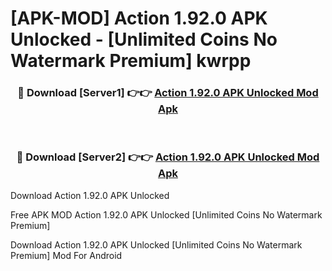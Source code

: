 # [APK-MOD] Action 1.92.0 APK Unlocked - [Unlimited Coins No Watermark Premium] kwrpp



<div align="center">
<h3>🔴 Download [Server1] 👉👉 <a href="https://momento.my/?title=Action_1.92.0_APK_Unlocked">Action 1.92.0 APK Unlocked Mod Apk</a></h3><br>

<h3>🔴 Download [Server2] 👉👉 <a href="https://momento.my/?title=Action_1.92.0_APK_Unlocked">Action 1.92.0 APK Unlocked Mod Apk</a></h3>
</div>



Download Action 1.92.0 APK Unlocked 

Free APK MOD Action 1.92.0 APK Unlocked [Unlimited Coins No Watermark Premium]

Download Action 1.92.0 APK Unlocked [Unlimited Coins No Watermark Premium] Mod For Android
